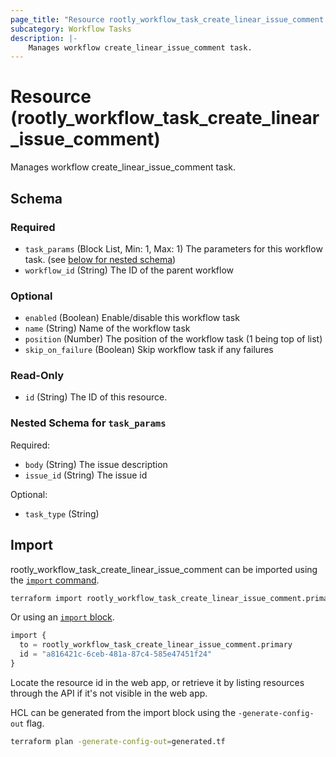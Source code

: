 ```yaml
---
page_title: "Resource rootly_workflow_task_create_linear_issue_comment - terraform-provider-rootly"
subcategory: Workflow Tasks
description: |-
    Manages workflow create_linear_issue_comment task.
---
```


# Resource (rootly_workflow_task_create_linear_issue_comment)

Manages workflow create_linear_issue_comment task.



<!-- schema generated by tfplugindocs -->
## Schema

### Required

- `task_params` (Block List, Min: 1, Max: 1) The parameters for this workflow task. (see [below for nested schema](#nestedblock--task_params))
- `workflow_id` (String) The ID of the parent workflow

### Optional

- `enabled` (Boolean) Enable/disable this workflow task
- `name` (String) Name of the workflow task
- `position` (Number) The position of the workflow task (1 being top of list)
- `skip_on_failure` (Boolean) Skip workflow task if any failures

### Read-Only

- `id` (String) The ID of this resource.

<a id="nestedblock--task_params"></a>
### Nested Schema for `task_params`

Required:

- `body` (String) The issue description
- `issue_id` (String) The issue id

Optional:

- `task_type` (String)

## Import

rootly_workflow_task_create_linear_issue_comment can be imported using the [`import` command](https://developer.hashicorp.com/terraform/cli/commands/import).

```sh
terraform import rootly_workflow_task_create_linear_issue_comment.primary a816421c-6ceb-481a-87c4-585e47451f24
```

Or using an [`import` block](https://developer.hashicorp.com/terraform/language/import).

```terraform
import {
  to = rootly_workflow_task_create_linear_issue_comment.primary
  id = "a816421c-6ceb-481a-87c4-585e47451f24"
}
```

Locate the resource id in the web app, or retrieve it by listing resources through the API if it's not visible in the web app.

HCL can be generated from the import block using the `-generate-config-out` flag.

```sh
terraform plan -generate-config-out=generated.tf
```
